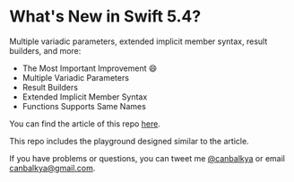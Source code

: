 # What's New in Swift 5.4?
Multiple variadic parameters, extended implicit member syntax, result builders, and more:

* The Most Important Improvement 😄
* Multiple Variadic Parameters
* Result Builders
* Extended Implicit Member Syntax
* Functions Supports Same Names

You can find the article of this repo [here](https://medium.com/better-programming/whats-new-in-swift-5-4-88949071d538).

This repo includes the playground designed similar to the article.

If you have problems or questions, you can tweet me [@canbalkya](https://twitter.com/canbalkya) or email <canbalkya@gmail.com>.
